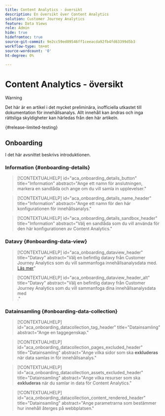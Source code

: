 ```yaml
---
title: Content Analytics - översikt
description: En översikt över Content Analytics
solution: Customer Journey Analytics
feature: Data Views
role: Admin
hide: true
hidefromtoc: true
source-git-commit: 9e2cc59ed89546ff1ceeacda92fb4fd63399d5b3
workflow-type: tm+mt
source-wordcount: '0'
ht-degree: 0%

---
```


# Content Analytics - översikt

<!-- 
This is a placeholder article for upcoming Content Analytics documentation. Currently used to set up contextual help entries for developer working on onboarding UI and workspace UI 
-->

>[!WARNING]
>
>Det här är en artikel i det mycket preliminära, inofficiella utkastet till dokumentation för innehållsanalys. Allt innehåll kan ändras och inga rättsliga skyldigheter kan härledas från den här artikeln.
>

{#release-limited-testing}


## Onboarding

I det här avsnittet beskrivs introduktionen.

### Information {#onboarding-details}

<!-- markdownlint-disable MD034 -->

>[!CONTEXTUALHELP]
>id="aca_onboarding_details_button"
>title="Information"
>abstract="Ange ett namn för anslutningen, markera en sandlåda och ange om du vill samla in upplevelser."

>[!CONTEXTUALHELP]
>id="aca_onboarding_details_name_header"
>title="Information"
>abstract="Ange ett namn för den här konfigurationen för innehållsanalys."

>[!CONTEXTUALHELP]
>id="aca_onboarding_details_sandbox_header"
>title="Information"
>abstract="Välj en sandlåda som du vill använda för den här konfigurationen av Content Analytics."

<!-- markdownlint-enable MD034 -->


### Datavy {#onboarding-data-view}

<!-- markdownlint-disable MD034 -->

>[!CONTEXTUALHELP]
>id="aca_onboarding_dataview_header"
>title="Datavy"
>abstract="Välj en befintlig datavy från Customer Journey Analytics som du vill sammanfoga innehållsanalysdata med.<br/>[Läs mer](/help/data-views/data-views.md)"

>[!CONTEXTUALHELP]
>id="aca_onboarding_dataview_header_alt"
>title="Datavy"
>abstract="Välj en befintlig datavy från Customer Journey Analytics som du vill sammanfoga dina innehållsanalysdata med <br/>."

<!-- markdownlint-enable MD034 -->


### Datainsamling {#onboarding-data-collection}

<!-- markdownlint-disable MD034 -->

>[!CONTEXTUALHELP]
>id="aca_onboarding_datacollection_tag_header"
>title="Datainsamling"
>abstract="Ange en taggegenskap."

>[!CONTEXTUALHELP]
>id="aca_onboarding_datacollection_pages_excluded_header"
>title="Datainsamling"
>abstract="Ange vilka sidor som ska **exkluderas** när data samlas in för innehållsanalys."

>[!CONTEXTUALHELP]
>id="aca_onboarding_datacollection_assets_excluded_header"
>title="Datainsamling"
>abstract="Ange vilka resurser som ska **exkluderas** när du samlar in data för Content Analytics."

>[!CONTEXTUALHELP]
>id="aca_onboarding_datacollection_content_rendered_header"
>title="Datainsamling"
>abstract="Ange parametrarna som bestämmer hur innehåll återges på webbplatsen."

<!-- markdownlint-enable MD034 -->

